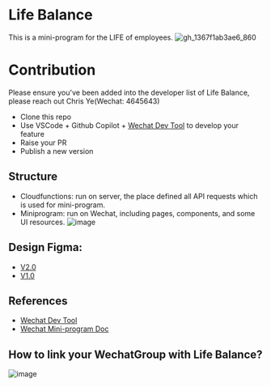 # Life Balance
This is a mini-program for the LIFE of employees.
![gh_1367f1ab3ae6_860](https://user-images.githubusercontent.com/14801837/137245752-3eb634ec-93a9-4185-b541-50ba0f277d52.jpg)

# Contribution
Please ensure you've been added into the developer list of Life Balance, please reach out Chris Ye(Wechat: 4645643)
- Clone this repo
- Use VSCode + Github Copilot + [Wechat Dev Tool](https://developers.weixin.qq.com/miniprogram/dev/devtools/download.html) to develop your feature
- Raise your PR
- Publish a new version

## Structure
- Cloudfunctions: run on server, the place defined all API requests which is used for mini-program.
- Miniprogram: run on Wechat, including pages, components, and some UI resources.
![image](https://user-images.githubusercontent.com/14801837/179477557-c10b9e8e-0ca3-4392-9bd9-c1ac237ee37a.png)

## Design Figma:
- [V2.0](https://www.figma.com/file/xcr9K6fz4NawX7086Fmec5/Life-Balance-2.0?node-id=0%3A1)
- [V1.0](https://www.figma.com/file/NfBxrqreoYYNYy1s5e4Wlf/Life-Balance-1.0?node-id=0%3A1)

## References
- [Wechat Dev Tool](https://developers.weixin.qq.com/miniprogram/dev/devtools/download.html)
- [Wechat Mini-program Doc](https://developers.weixin.qq.com/miniprogram/dev/api/)

## How to link your WechatGroup with Life Balance?
![image](https://user-images.githubusercontent.com/14801837/180154122-6c6e6772-43b3-4e19-bffe-d6fee67c1aaa.png)


